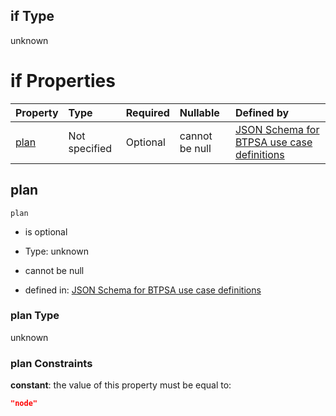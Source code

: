 ## if Type

unknown

# if Properties

| Property      | Type          | Required | Nullable       | Defined by                                                                                                                                                                                                                                  |
| :------------ | :------------ | :------- | :------------- | :------------------------------------------------------------------------------------------------------------------------------------------------------------------------------------------------------------------------------------------ |
| [plan](#plan) | Not specified | Optional | cannot be null | [JSON Schema for BTPSA use case definitions](btpsa-usecase-properties-services-items-allof-1-then-allof-47-then-allof-4-if-properties-plan.md "undefined#/properties/services/items/allOf/1/then/allOf/47/then/allOf/4/if/properties/plan") |

## plan



`plan`

*   is optional

*   Type: unknown

*   cannot be null

*   defined in: [JSON Schema for BTPSA use case definitions](btpsa-usecase-properties-services-items-allof-1-then-allof-47-then-allof-4-if-properties-plan.md "undefined#/properties/services/items/allOf/1/then/allOf/47/then/allOf/4/if/properties/plan")

### plan Type

unknown

### plan Constraints

**constant**: the value of this property must be equal to:

```json
"node"
```
